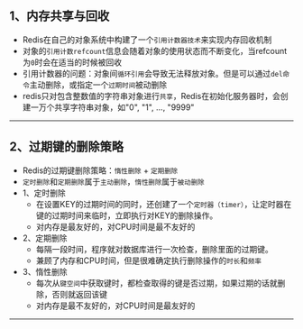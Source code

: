 ## 1、内存共享与回收
* Redis在自己的对象系统中构建了一个`引用计数器技术`来实现内存回收机制
* 对象的`引用计数refcount`信息会随着对象的使用状态而不断变化，当refcount为`0`时会在适当的时候被回收
* 引用计数器的问题：对象间`循环引用`会导致无法释放对象。但是可以通过`del命令`主动删除，或指定一个`过期时间`被动删除
* redis只对包含整数值的字符串对象进行`共享`，Redis在初始化服务器时，会创建一万个共享字符串对象，如"0", "1", ..., "9999"
---
## 2、过期键的删除策略
* Redis的过期键删除策略：`惰性删除` + `定期删除`
* `定时删除`和`定期删除`属于`主动删除`，`惰性删除`属于`被动删除`
* 1、定时删除
  * 在设置KEY的过期时间的同时，还创建了一个`定时器（timer）`，让定时器在键的过期时间来临时，立即执行对KEY的删除操作。
  * 对内存是最友好的，对CPU时间是最不友好的
* 2、定期删除
  * 每隔一段时间，程序就对数据库进行一次检查，删除里面的过期键。
  * 兼顾了内存和CPU时间，但是很难确定执行删除操作的`时长`和`频率`
* 3、惰性删除
  * 每次从`键空间`中获取键时，都检查取得的键是否过期，如果过期的话就删除，否则就返回该键
  * 对内存是最不友好的，对CPU时间是最友好的
---
